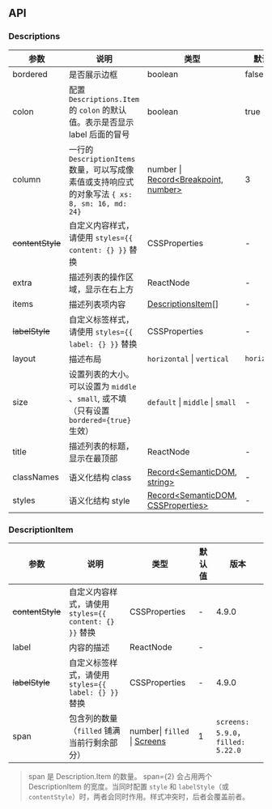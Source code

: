 ## API

### Descriptions

| 参数 | 说明 | 类型 | 默认值 | 版本 |
| --- | --- | --- | --- | --- |
| bordered | 是否展示边框 | boolean | false |  |
| colon | 配置 `Descriptions.Item` 的 `colon` 的默认值。表示是否显示 label 后面的冒号 | boolean | true |  |
| column | 一行的 `DescriptionItems` 数量，可以写成像素值或支持响应式的对象写法 `{ xs: 8, sm: 16, md: 24}` | number \| [Record<Breakpoint, number>](https://github.com/ant-design/ant-design/blob/84ca0d23ae52e4f0940f20b0e22eabe743f90dca/components/descriptions/index.tsx#L111C21-L111C56) | 3 |  |
| ~~contentStyle~~ | 自定义内容样式，请使用 `styles={{ content: {} }}` 替换 | CSSProperties | - | 4.10.0 |
| extra | 描述列表的操作区域，显示在右上方 | ReactNode | - | 4.5.0 |
| items | 描述列表项内容 | [DescriptionsItem](#descriptionitem)[] | - | 5.8.0 |
| ~~labelStyle~~ | 自定义标签样式，请使用 `styles={{ label: {} }}` 替换 | CSSProperties | - | 4.10.0 |
| layout | 描述布局 | `horizontal` \| `vertical` | `horizontal` |  |
| size | 设置列表的大小。可以设置为 `middle` 、`small`, 或不填（只有设置 `bordered={true}` 生效） | `default` \| `middle` \| `small` | - |  |
| title | 描述列表的标题，显示在最顶部 | ReactNode | - |  |
| classNames | 语义化结构 class | [Record<SemanticDOM, string>](#semantic-dom) | - | 5.23.0 |
| styles | 语义化结构 style | [Record<SemanticDOM, CSSProperties>](#semantic-dom) | - | 5.23.0 |

### DescriptionItem

| 参数 | 说明 | 类型 | 默认值 | 版本 |
| --- | --- | --- | --- | --- |
| ~~contentStyle~~ | 自定义内容样式，请使用 `styles={{ content: {} }}` 替换 | CSSProperties | - | 4.9.0 |
| label | 内容的描述 | ReactNode | - |  |
| ~~labelStyle~~ | 自定义标签样式，请使用 `styles={{ label: {} }}` 替换 | CSSProperties | - | 4.9.0 |
| span | 包含列的数量（`filled` 铺满当前行剩余部分） | number\| `filled` \| [Screens](/components/grid-cn#col) | 1 | `screens: 5.9.0`，`filled: 5.22.0` |

> span 是 Description.Item 的数量。 span={2} 会占用两个 DescriptionItem 的宽度。当同时配置 `style` 和 `labelStyle`（或 `contentStyle`）时，两者会同时作用。样式冲突时，后者会覆盖前者。